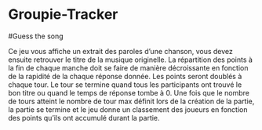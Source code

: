 # Groupie-Tracker
#Guess the song

Ce jeu vous affiche un extrait des paroles d’une chanson, vous devez ensuite retrouver le 
titre de la musique originelle. 
La répartition des points à la fin de chaque manche doit se faire de manière décroissante 
en fonction de la rapidité de la chaque réponse donnée.
Les points seront doublés à chaque tour.
Le tour se termine quand tous les participants ont trouvé le bon titre ou quand le temps de 
réponse tombe à 0.
Une fois que le nombre de tours atteint le nombre de tour max définit lors de la création de 
la partie, la partie se termine et le jeu donne un classement des joueurs en fonction des 
points qu’ils ont accumulé durant la partie.